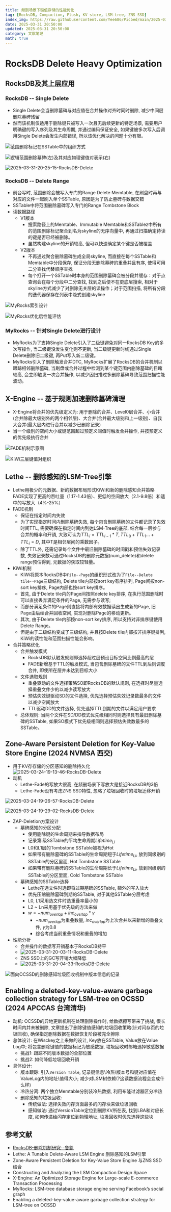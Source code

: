 ```yaml
---
title: 频删场景下键值存储的性能优化
tag: [RocksDB, Compaction, Flush, KV store, LSM-tree, ZNS SSD]
index_img: https://raw.githubusercontent.com/Yee686/Picbed/main/2025-03-31-20-25-15-RocksDB-Delete.png
date: 2025-03-31 20:50:00
updated: 2025-03-31 20:50:00
category: 文献笔记
math: true
---
```


# RocksDB Delete Heavy Optimization

## RocksDB及其上层应用

### RocksDB -- Single Delete

- Single Delete会当删除墓碑与对应值在合并操作对齐时同时删除, 减少中间层删除墓碑残留
- 然而该机制仅适用于删除键只被写入一次且无后续更新的特定场景, 需要用户明确键的写入序列及其生命周期, 并通过编码保证安全, 如果键被多次写入后调用Single Delete会发生内部错误, 所以该优化解决的问题十分有限。

![范围删除标记在SSTable中的组织方式](https://raw.githubusercontent.com/Yee686/Picbed/main/2025-03-31-20-08-52-RocksDB-Delete.png)

![逻辑范围删除墓碑(左)及其对应物理键值对表示(右)](https://raw.githubusercontent.com/Yee686/Picbed/main/2025-03-31-20-09-00-RocksDB-Delete.png)

![2025-03-31-20-25-15-RocksDB-Delete](https://raw.githubusercontent.com/Yee686/Picbed/main/2025-03-31-20-25-15-RocksDB-Delete.png)

### RocksDB -- Delete Range

- 前台写时, 范围删除会被写入专门的Range Delete Memtable, 在刷盘时再与对应的文件一起刷入单个SSTable, 原因是为了防止墓碑与数据交错
- SSTable中将范围删除墓碑写入专门的Range Tombstone Block
- 读数据路径
  - V1版本
    - 搜索路径上的Memtable、Immutable Memtable和SSTablez中所有的范围删除标记聚合到名为skyline的无序向量中, 再通过扫描确定待读的键是否已经被删除。
    - 虽然构建skyline的开销较高, 但可以快速确定某个键是否被覆盖
  - V2版本
    - 不再通过聚合删除墓碑生成全局skyline, 而直接在每个SSTable和Memtable中分段保存, 保证分段无删除墓碑的重叠并且有序, 使得可用二分查找代替顺序查找
    - 每个打开一个SSTable时本身的范围删除墓碑会被分段并缓存：对于点查询会在每个分段中二分查找, 找到之后便不在更底层搜索, 相对于skyline方式减少了对删除无关层的读操作；对于范围扫描, 将所有分段的迭代器保存在列表中隐式创建skyline

![MyRocks索引设计](https://raw.githubusercontent.com/Yee686/Picbed/main/2025-03-31-20-31-31-RocksDB-Delete.png)

![MyRocks优化后性能评估](https://raw.githubusercontent.com/Yee686/Picbed/main/2025-03-31-20-31-37-RocksDB-Delete.png)

### MyRocks -- 针对Single Delete进行设计

- MyRocks为了支持Single Delete引入了二级键避免对同一RocksDB Key的多次写操作, 当二级键没发生变化则不更新, 当二级键更新时线通过Single Delete删除旧二级键, 再Put写入新二级键。
- MyRocks引入了删除触发合并DTC, MyRocks扩展了RocksDB的合并机制以跟踪相邻删除墓碑, 当刷盘或合并过程中检测到某个键范围内删除墓碑的目睹较高, 会立即触发一次合并操作, 以减少因扫描过多删除墓碑导致范围扫描性能波动。

## X-Engine -- 基于规则加速删除墓碑清理

- X-Engine将合并的优先级定义为: 用于删除的合并、Level0层合并、小合并(合并除最大级别外的两个相邻层)、大合并(合并最大级别和上一级别)、自我大合并(最大层内进行合并以减少已删除记录)
- 当一个级别的空间大小或键范围超过预定义阈值时触发合并操作, 并按预定义的优先级执行合并

![FADE机制示意图](https://raw.githubusercontent.com/Yee686/Picbed/main/2025-03-31-20-40-17-RocksDB-Delete.png)

![KiWi三层键值对组织](https://raw.githubusercontent.com/Yee686/Picbed/main/2025-03-31-20-40-25-RocksDB-Delete.png)

## Lethe -- 删除感知的LSM-Tree引擎

- Lethe用极少的元数据、新的数据布局形式KiWi和新的删除感知合并策略FADE实现了更高的吞吐量（1.17-1.43倍）、更低的空间放大（2.1-9.8倍）和适中的写放大（4%-25%）
- FADE机制
  - 保证在指定时间内失效
  - 为了实现指定时间内删除墓碑失效, 每个包含删除墓碑的文件都记录了失效时间TTL, 需要确保在指定时间内到达LSM-Tree的底部, 结合每一层参与合并的概率和开销, 大致可认为$TTL_i=TTL_{i-1}*T, TTL_0+ TTL_1…+TTL_i=D$, 其中T是相邻层间的乘数因子。
  - 除了TTL外, 还需记录每个文件中最旧删除墓碑的时间戳和预估失效记录数, 失效记录数可通过RocksDB的删除元数据(num_delete)和delete range预估得到, 元数据的获取较轻量。
- KiWi机制
  - KiWi将原本RocksDB中`File--Page`的组织形式改为了`File--Delete tile--Page`三级结构, Delete tile内部按sort key有序排列, Page间按non-sort key排序, Page内部也按sort key排序。
  - 首先, 由于Delete tile内的Page间按照delete key排序, 在执行范围删除时可以直接丢弃满足条件的Page, 无需参与读写;
  - 而部分满足条件的Page则直接将内部有效数据读出生成新的Page, 旧Page由后续合并回收空间, 实现对删除Page的移动更新。
  - 其次, 由于Delete tile内部按non-sort key排序, 所以支持对非排序键使用Delete Range。
  - 但是由于二级结构变成了三级结构, 并且按Delete tile内部按非排序键排列, KiWi的读性能和范围扫描性能会影响。
- 合并策略优化
  - 合并触发模式
    - RocksDB默认触发规则即选择超过层预设目标空间比例最高的层
    - FADE新增基于TTL的触发模式, 当包含删除墓碑的文件TTL到后则调度合并, 即使所在层并未达到目标大小
  - 文件选取规则
    - 重叠驱动的文件选择策略SO即RocksDB的默认规则, 在选择时尽量选择重叠文件少的以减少读写放大
    - 预估失效键驱动SD的文件选择, 优先选择预估失效记录数最多的文件以减少空间放大
    - TTL驱动DD的文件选择, 优先选择TTL到期的文件以满足用户要求
  - 总体规则: 当两个文件在SD/DD模式优先级相同时则选择具有最旧删除墓碑的SSTable, 如果SO模式下优先级相同则选择预估失效数最多的SSTable。

## Zone-Aware Persistent Deletion for Key-Value Store Engine (2024 NVMSA 西交)

- 用于KV存存储的分区感知的删除持久化
![2025-03-24-19-13-46-RocksDB-Delete](https://raw.githubusercontent.com/Yee686/Picbed/main/2025-03-24-19-13-46-RocksDB-Delete.png)
- 动机
  - Lethe-Fade的写放大很高, 在频删场景下写放大是接近RocksDB的3倍
  - Lethe-Fade没有考虑ZNS SSD特性, 忽略了垃圾回收时的垃圾迁移开销

![2025-03-24-19-26-57-RocksDB-Delete](https://raw.githubusercontent.com/Yee686/Picbed/main/2025-03-24-19-26-57-RocksDB-Delete.png)

![2025-03-24-19-29-02-RocksDB-Delete](https://raw.githubusercontent.com/Yee686/Picbed/main/2025-03-24-19-29-02-RocksDB-Delete.png)

- ZAP-Deletion方案设计
  - 墓碑感知的分区分配
    - 使用删除键的生命周期来指导数据布局
    - 记录第i级SSTable的平均生命周期$Lifetime_{Li}$
    - L0和L1层的Tombstone SSTable被视为Hot
    - 如果带有删除墓碑的SSTable的生命周期短于$Lifetime_{Li}$, 放到同级别的SSTable的分区里面, Hot Tombstone SSTable
    - 如果带有删除墓碑的SSTable的生命周期长于$Lifetime_{Li}$, 放到同级别的SSTable的分区里面, Cold Tombstone SSTable
  - 墓碑感知的SSTable选择
    - Lethe在选文件时选即将过期墓碑的SSTable, 额外的写入放大
    - 优先压缩删除墓碑到期的SSTable, 对于其他SSTable分层考虑
    - L0, L1采用选文件时选重叠率最小的
    - L2 ~ Ln采用基于优先级的方法来做
    - $w = -num_{overlap} + inc_{overlap} * \gamma$
      - $-num_{overlap}$为重叠数量, $inc_{overlap}$为上次合并以来新增的重叠文件, $\gamma$为0.8
      - 综合考虑当前重叠情况和重叠的增加
- 性能分析
  - 合并操作的数据写开销基本于RocksDB持平
  - ![2025-03-31-20-03-11-RocksDB-Delete](https://raw.githubusercontent.com/Yee686/Picbed/main/2025-03-31-20-03-11-RocksDB-Delete.png)
  - ZNS SSD上的GC写开销大幅降低
  - ![2025-03-31-20-04-33-RocksDB-Delete](https://raw.githubusercontent.com/Yee686/Picbed/main/2025-03-31-20-04-33-RocksDB-Delete.png)

![面向OCSSD的删除感知垃圾回收机制中版本信息的记录](https://raw.githubusercontent.com/Yee686/Picbed/main/2025-04-01-16-24-00-RocksDB-Delete.png)

## Enabling a deleted-key-value-aware garbage collection strategy for LSM-tree on OCSSD (2024 APCCAS 台湾清华)

- 动机: OCSSD的异地更新机制在处理删除操作时, 给数据擦写带来了挑战, 很长时间内并未被删除, 文章提出了删除键值感知的垃圾回收策略(针对闪存页的垃圾回收), 确保指定删除数据在数据恢复阶段被完全擦除
- 总体设计: 在Wisckey之上来做的设计, Key放在SSTable, Value放在Value Log中; 将包含删除键值的数据标记为敏感数据, 垃圾回收时邮箱选择敏感数据
  - 挑战1: 跟踪不同版本数据的全部位置
  - 挑战2: 如何降低垃圾回收开销
- 具体设计:
  - 版本跟踪: 引入`Version Table`, 记录键信息\冷热\版本号和键对应值在ValueLog内的地址\值得大小; 减少对LSM树依赖(?这读数据流程会变成什么样)
  - 冷热分离: 两个独立Memtable分别装冷热数据, 利用布隆过滤器区分冷热
  - 删除感知的垃圾回收:
    - 传统做法: 选择失效闪存页面最多的闪存块来做垃圾回收
    - 感知做法: 通过VersionTable定位到删除KV所在表, 找到LBA和对应长度, 如何传递给闪存定位到物理地址, 垃圾回收时优先选择这些块

## 参考文献

- [RocksDB-删除机制研究--鲁凯](https://emperorlu.github.io/Delete-in-Rocksdb/)
- Lethe: A Tunable Delete-Aware LSM Engine 删除感知的LSM引擎
- Zone-Aware Persistent Deletion for Key-Value Store Engine 与ZNS SSD结合
- Constructing and Analyzing the LSM Compaction Design Space
- X-Engine: An Optimized Storage Engine for Large-scale E-commerce Transaction Processing
- MyRocks: LSM-tree database storage engine serving Facebook’s social graph
- Enabling a deleted-key-value-aware garbage collection strategy for LSM-tree on OCSSD
